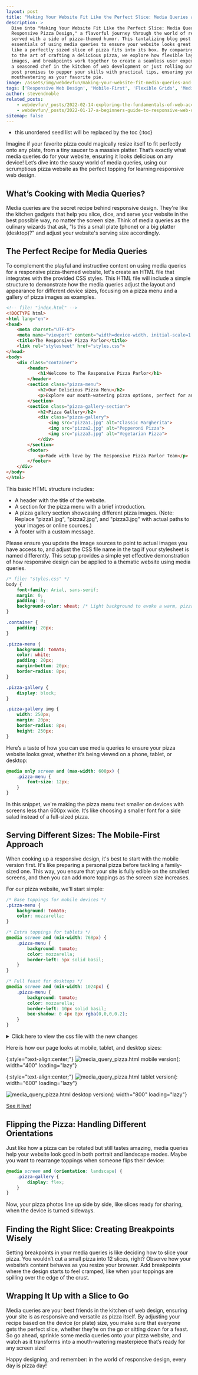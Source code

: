 ```yaml
---
layout: post
title: "Making Your Website Fit Like the Perfect Slice: Media Queries and the Art of Responsive Pizza Design"
description: >
  Dive into "Making Your Website Fit Like the Perfect Slice: Media Queries and the Art of
  Responsive Pizza Design," a flavorful journey through the world of responsive web design,
  served with a side of pizza-themed humor. This tantalizing blog post slices into the
  essentials of using media queries to ensure your website looks great on any device, just
  like a perfectly sized slice of pizza fits into its box. By comparing web design elements
  to the art of crafting a delicious pizza, we explore how flexible layouts, adaptive
  images, and breakpoints work together to create a seamless user experience. Whether you're
  a seasoned chef in the kitchen of web development or just rolling out your dough, this
  post promises to pepper your skills with practical tips, ensuring your websites are as
  mouthwatering as your favorite pie.
image: /assets/img/webdevfun/making-your-website-fit-media-queries-and-the-art-of-responsive-design.jpg
tags: ['Responsive Web Design', 'Mobile-First', 'Flexible Grids', 'Media Queries', 'Screen Size Optimization']
author: stevendnoble
related_posts:
    - webdevfun/_posts/2022-02-14-exploring-the-fundamentals-of-web-accessibility.md
    - webdevfun/_posts/2022-01-17-a-beginners-guide-to-responsive-web-design.md
sitemap: false
---
```


* this unordered seed list will be replaced by the toc
{:toc}

Imagine if your favorite pizza could magically resize itself to fit perfectly onto any plate, from a tiny saucer to a massive platter. That’s exactly what media queries do for your website, ensuring it looks delicious on any device! Let’s dive into the saucy world of media queries, using our scrumptious pizza website as the perfect topping for learning responsive web design.

## What’s Cooking with Media Queries?

Media queries are the secret recipe behind responsive design. They're like the kitchen gadgets that help you slice, dice, and serve your website in the best possible way, no matter the screen size. Think of media queries as the culinary wizards that ask, "Is this a small plate (phone) or a big platter (desktop)?" and adjust your website's serving size accordingly.

## The Perfect Recipe for Media Queries

To complement the playful and instructive content on using media queries for a responsive pizza-themed website, let's create an HTML file that integrates with the provided CSS styles. This HTML file will include a simple structure to demonstrate how the media queries adjust the layout and appearance for different device sizes, focusing on a pizza menu and a gallery of pizza images as examples.

~~~html
<!-- file: "index.html" -->
<!DOCTYPE html>
<html lang="en">
<head>
    <meta charset="UTF-8">
    <meta name="viewport" content="width=device-width, initial-scale=1.0">
    <title>The Responsive Pizza Parlor</title>
    <link rel="stylesheet" href="styles.css">
</head>
<body>
    <div class="container">
        <header>
            <h1>Welcome to The Responsive Pizza Parlor</h1>
        </header>
        <section class="pizza-menu">
            <h2>Our Delicious Pizza Menu</h2>
            <p>Explore our mouth-watering pizza options, perfect for any taste and size. From the classic Margherita to our adventurous Hawaiian surprise, there's a slice for everyone!</p>
        </section>
        <section class="pizza-gallery-section">
            <h2>Pizza Gallery</h2>
            <div class="pizza-gallery">
                <img src="pizza1.jpg" alt="Classic Margherita">
                <img src="pizza2.jpg" alt="Pepperoni Pizza">
                <img src="pizza3.jpg" alt="Vegetarian Pizza">
            </div>
        </section>
        <footer>
            <p>Made with love by The Responsive Pizza Parlor Team</p>
        </footer>
    </div>
</body>
</html>
~~~

This basic HTML structure includes:

* A header with the title of the website.
* A section for the pizza menu with a brief introduction.
* A pizza gallery section showcasing different pizza images. (Note: Replace "pizza1.jpg", "pizza2.jpg", and "pizza3.jpg" with actual paths to your images or online sources.)
* A footer with a custom message.

Please ensure you update the image sources to point to actual images you have access to, and adjust the CSS file name in the <link> tag if your stylesheet is named differently. This setup provides a simple yet effective demonstration of how responsive design can be applied to a thematic website using media queries.

~~~css
/* file: "styles.css" */
body {
    font-family: Arial, sans-serif;
    margin: 0;
    padding: 0;
    background-color: wheat; /* Light background to evoke a warm, pizza dough color */
}

.container {
    padding: 20px;
}

.pizza-menu {
    background: tomato;
    color: white;
    padding: 20px;
    margin-bottom: 20px;
    border-radius: 8px;
}

.pizza-gallery {
    display: block;
}

.pizza-gallery img {
    width: 250px;
    margin: 20px;
    border-radius: 8px;
    height: 250px;
}
~~~

Here’s a taste of how you can use media queries to ensure your pizza website looks great, whether it’s being viewed on a phone, tablet, or desktop:

~~~css
@media only screen and (max-width: 600px) {
    .pizza-menu {
        font-size: 12px;
    }
}
~~~

In this snippet, we're making the pizza menu text smaller on devices with screens less than 600px wide. It’s like choosing a smaller font for a side salad instead of a full-sized pizza.

## Serving Different Sizes: The Mobile-First Approach

When cooking up a responsive design, it's best to start with the mobile version first. It's like preparing a personal pizza before tackling a family-sized one. This way, you ensure that your site is fully edible on the smallest screens, and then you can add more toppings as the screen size increases.

For our pizza website, we'll start simple:

~~~css
/* Base toppings for mobile devices */
.pizza-menu {
    background: tomato;
    color: mozzarella;
}

/* Extra toppings for tablets */
@media screen and (min-width: 768px) {
    .pizza-menu {
        background: tomato;
        color: mozzarella;
        border-left: 5px solid basil;
    }
}

/* Full feast for desktops */
@media screen and (min-width: 1024px) {
    .pizza-menu {
        background: tomato;
        color: mozzarella;
        border-left: 10px solid basil;
        box-shadow: 0 4px 8px rgba(0,0,0,0.2);
    }
}
~~~

<details>
<summary>Click here to view the css file with the new changes</summary>
<div markdown="1">

~~~css
/* file: "styles.css" */
body {
    font-family: Arial, sans-serif;
    margin: 0;
    padding: 0;
    background-color: #fffbea; /* Light background to evoke a warm, pizza dough color */
}

.container {
    padding: 20px;
}

.pizza-menu {
    background: tomato;
    color: wheat;
    padding: 20px;
    margin-bottom: 20px;
    border-radius: 8px;
}

.pizza-gallery {
    display: block;
}

.pizza-gallery img {
    width: 250px;
    margin: 20px;
    border-radius: 8px;
    height: 250px;
}

@media only screen and (max-width: 600px) {
    .pizza-menu {
        font-size: 12px;
    }
}

@media screen and (min-width: 768px) {
    .pizza-menu {
        border-left: 5px solid olive;
    }
}

@media screen and (min-width: 1024px) {
    .pizza-menu {
        border-left: 10px solid olive;
        box-shadow: 0 4px 8px rgba(0,0,0,0.2);
    }
}
~~~
</div>
</details>

Here is how our page looks at mobile, tablet, and desktop sizes:

{:style="text-align:center;"}
![media_query_pizza.html mobile version](/assets/img/webdevfun/pizza/media-query-pizza-mobile.png){: width="400" loading="lazy"}

{:style="text-align:center;"}
![media_query_pizza.html tablet version](/assets/img/webdevfun/pizza/media-query-pizza-tablet.png){: width="600" loading="lazy"}

![media_query_pizza.html desktop version](/assets/img/webdevfun/pizza/media-query-pizza-desktop.png){: width="800" loading="lazy"}

[See it live!](/webdevfun/pizza/media-queries)

## Flipping the Pizza: Handling Different Orientations

Just like how a pizza can be rotated but still tastes amazing, media queries help your website look good in both portrait and landscape modes. Maybe you want to rearrange toppings when someone flips their device:

~~~css
@media screen and (orientation: landscape) {
    .pizza-gallery {
        display: flex;
    }
}
~~~

Now, your pizza photos line up side by side, like slices ready for sharing, when the device is turned sideways.

## Finding the Right Slice: Creating Breakpoints Wisely

Setting breakpoints in your media queries is like deciding how to slice your pizza. You wouldn’t cut a small pizza into 12 slices, right? Observe how your website’s content behaves as you resize your browser. Add breakpoints where the design starts to feel cramped, like when your toppings are spilling over the edge of the crust.

## Wrapping It Up with a Slice to Go

Media queries are your best friends in the kitchen of web design, ensuring your site is as responsive and versatile as pizza itself. By adjusting your recipe based on the device (or plate) size, you make sure that everyone gets the perfect slice, whether they’re on the go or sitting down for a feast. So go ahead, sprinkle some media queries onto your pizza website, and watch as it transforms into a mouth-watering masterpiece that’s ready for any screen size!

Happy designing, and remember: in the world of responsive design, every day is pizza day!